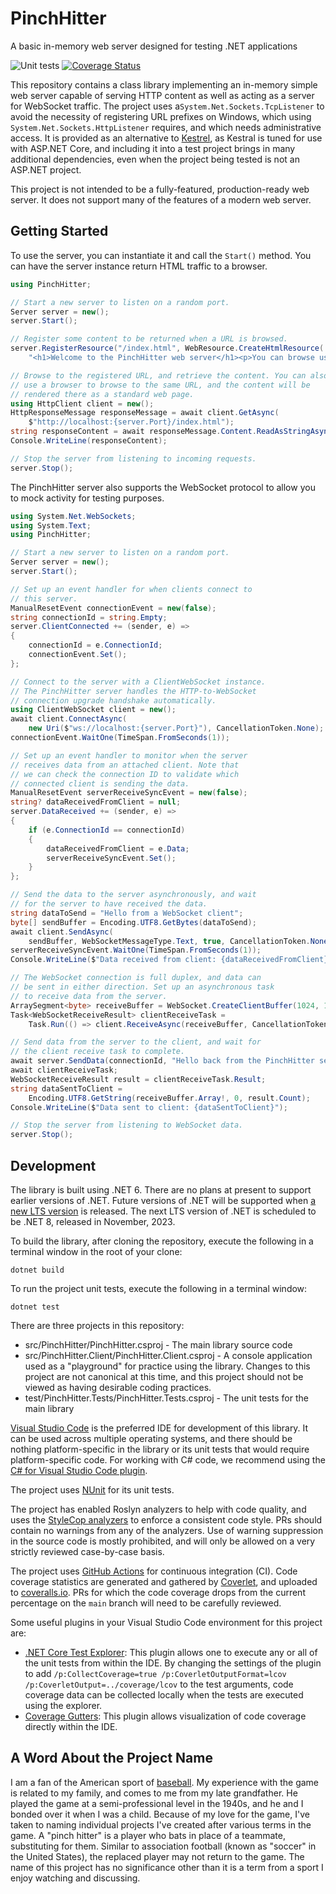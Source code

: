 # PinchHitter
A basic in-memory web server designed for testing .NET applications

![Unit tests](https://github.com/jimevans/PinchHitter/actions/workflows/dotnet.yml/badge.svg)
[![Coverage Status](https://coveralls.io/repos/github/jimevans/PinchHitter/badge.svg?branch=main&kill_cache=1)](https://coveralls.io/github/jimevans/PinchHitter?branch=main)

This repository contains a class library implementing an in-memory simple web server
capable of serving HTTP content as well as acting as a server for WebSocket traffic.
The project uses a`System.Net.Sockets.TcpListener` to avoid the necessity of registering
URL prefixes on Windows, which using `System.Net.Sockets.HttpListener` requires, and which
needs administrative access. It is provided as an alternative to 
[Kestrel](https://learn.microsoft.com/en-us/aspnet/core/fundamentals/servers/?view=aspnetcore-6.0),
as Kestral is tuned for use with ASP.NET Core, and including it into a test project
brings in many additional dependencies, even when the project being tested is not an
ASP.NET project.

This project is not intended to be a fully-featured, production-ready web server. It does
not support many of the features of a modern web server.

## Getting Started
To use the server, you can instantiate it and call the `Start()` method. You can have the
server instance return HTML traffic to a browser.

```csharp
using PinchHitter;

// Start a new server to listen on a random port.
Server server = new();
server.Start();

// Register some content to be returned when a URL is browsed.
server.RegisterResource("/index.html", WebResource.CreateHtmlResource(
    "<h1>Welcome to the PinchHitter web server</h1><p>You can browse using localhost</p>"));

// Browse to the registered URL, and retrieve the content. You can also
// use a browser to browse to the same URL, and the content will be
// rendered there as a standard web page.
using HttpClient client = new();
HttpResponseMessage responseMessage = await client.GetAsync(
    $"http://localhost:{server.Port}/index.html");
string responseContent = await responseMessage.Content.ReadAsStringAsync();
Console.WriteLine(responseContent);

// Stop the server from listening to incoming requests.
server.Stop();
```

The PinchHitter server also supports the WebSocket protocol to allow you to mock activity for testing
purposes.

```csharp
using System.Net.WebSockets;
using System.Text;
using PinchHitter;

// Start a new server to listen on a random port.
Server server = new();
server.Start();

// Set up an event handler for when clients connect to
// this server.
ManualResetEvent connectionEvent = new(false);
string connectionId = string.Empty;
server.ClientConnected += (sender, e) =>
{
    connectionId = e.ConnectionId;
    connectionEvent.Set();
};

// Connect to the server with a ClientWebSocket instance.
// The PinchHitter server handles the HTTP-to-WebSocket
// connection upgrade handshake automatically.
using ClientWebSocket client = new();
await client.ConnectAsync(
    new Uri($"ws://localhost:{server.Port}"), CancellationToken.None);
connectionEvent.WaitOne(TimeSpan.FromSeconds(1));

// Set up an event handler to monitor when the server
// receives data from an attached client. Note that
// we can check the connection ID to validate which
// connected client is sending the data.
ManualResetEvent serverReceiveSyncEvent = new(false);
string? dataReceivedFromClient = null;
server.DataReceived += (sender, e) =>
{
    if (e.ConnectionId == connectionId)
    {
        dataReceivedFromClient = e.Data;
        serverReceiveSyncEvent.Set();
    }
};

// Send the data to the server asynchronously, and wait
// for the server to have received the data.
string dataToSend = "Hello from a WebSocket client";
byte[] sendBuffer = Encoding.UTF8.GetBytes(dataToSend);
await client.SendAsync(
    sendBuffer, WebSocketMessageType.Text, true, CancellationToken.None);
serverReceiveSyncEvent.WaitOne(TimeSpan.FromSeconds(1));
Console.WriteLine($"Data received from client: {dataReceivedFromClient}");

// The WebSocket connection is full duplex, and data can
// be sent in either direction. Set up an asynchronous task
// to receive data from the server.
ArraySegment<byte> receiveBuffer = WebSocket.CreateClientBuffer(1024, 1024);
Task<WebSocketReceiveResult> clientReceiveTask = 
    Task.Run(() => client.ReceiveAsync(receiveBuffer, CancellationToken.None));

// Send data from the server to the client, and wait for
// the client receive task to complete.
await server.SendData(connectionId, "Hello back from the PinchHitter server");
await clientReceiveTask;
WebSocketReceiveResult result = clientReceiveTask.Result;
string dataSentToClient =
    Encoding.UTF8.GetString(receiveBuffer.Array!, 0, result.Count);
Console.WriteLine($"Data sent to client: {dataSentToClient}");

// Stop the server from listening to WebSocket data.
server.Stop();
```

## Development
The library is built using .NET 6. There are no plans at present to support earlier versions of .NET.
Future versions of .NET will be supported when [a new LTS version](https://dotnet.microsoft.com/en-us/platform/support/policy/dotnet-core) is released. The next LTS version of .NET is scheduled to be .NET 8, released in November, 2023.

To build the library, after cloning the repository, execute the following in a terminal window
in the root of your clone:

    dotnet build

To run the project unit tests, execute the following in a terminal window:

    dotnet test

There are three projects in this repository:
* src/PinchHitter/PinchHitter.csproj - The main library source code
* src/PinchHitter.Client/PinchHitter.Client.csproj - A console application used as a "playground"
for practice using the library. Changes to this project are not canonical at this time, and this
project should not be viewed as having desirable coding practices.
* test/PinchHitter.Tests/PinchHitter.Tests.csproj - The unit tests for the main library

[Visual Studio Code](https://code.visualstudio.com/) is the preferred IDE for development of this library.
It can be used across multiple operating systems, and there should be nothing platform-specific in the
library or its unit tests that would require platform-specific code. For working with C# code, we recommend
using the [C# for Visual Studio Code plugin](https://marketplace.visualstudio.com/items?itemName=ms-dotnettools.csharp).

The project uses [NUnit](https://nunit.org/) for its unit tests.

The project has enabled Roslyn analyzers to help with code quality, and uses the
[StyleCop analyzers](https://www.nuget.org/packages/StyleCop.Analyzers) to enforce a consistent code style.
PRs should contain no warnings from any of the analyzers. Use of warning suppression in the source code
is mostly prohibited, and will only be allowed on a very strictly reviewed case-by-case basis.

The project uses [GitHub Actions](https://github.com/jimevans/PinchHitter/actions) for continuous
integration (CI). Code coverage statistics are generated and gathered by
[Coverlet](https://www.nuget.org/packages/coverlet.collector/), and uploaded to
[coveralls.io](https://coveralls.io/github/jimevans/PinchHitter?branch=main). PRs for which
the code coverage drops from the current percentage on the `main` branch will need to be carefully
reviewed.

Some useful plugins in your Visual Studio Code environment for this project are:
* [.NET Core Test Explorer](https://marketplace.visualstudio.com/items?itemName=formulahendry.dotnet-test-explorer):
This plugin allows one to execute any or all of the unit tests from within the IDE. By changing the settings
of the plugin to add `/p:CollectCoverage=true /p:CoverletOutputFormat=lcov /p:CoverletOutput=../coverage/lcov` to
the test arguments, code coverage data can be collected locally when the tests are executed using the explorer.
* [Coverage Gutters](https://marketplace.visualstudio.com/items?itemName=ryanluker.vscode-coverage-gutters):
This plugin allows visualization of code coverage directly within the IDE.

## A Word About the Project Name
I am a fan of the American sport of [baseball](https://en.wikipedia.org/wiki/Baseball).
My experience with the game is related to my family, and comes to me from my late grandfather.
He played the game at a semi-professional level in the 1940s, and he and I bonded over it when
I was a child. Because of my love for the game, I've taken to naming individual projects I've
created after various terms in the game. A "pinch hitter" is a player who bats in place of a
teammate, substituting for them. Similar to association football (known as "soccer" in the
United States), the replaced player may not return to the game. The name of this project has
no significance other than it is a term from a sport I enjoy watching and discussing.
